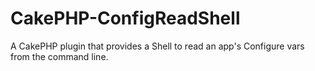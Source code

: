 CakePHP-ConfigReadShell
=======================

A CakePHP plugin that provides a Shell to read an app's Configure vars from the command line.
